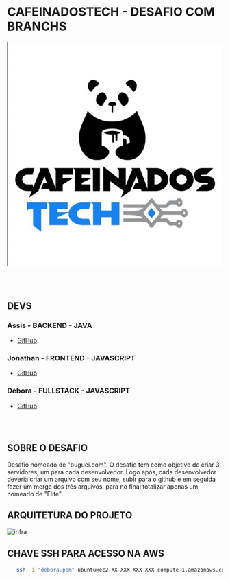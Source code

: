 # CAFEINADOSTECH - DESAFIO COM BRANCHS 
![logo](./img/logo.jpeg)

</br></br>

## DEVS
### Assis - BACKEND - JAVA
* [GitHub](https://github.com/AssisCaetano)
### Jonathan - FRONTEND - JAVASCRIPT
* [GitHub](https://github.com/JonathanPacheco09)
### Débora - FULLSTACK - JAVASCRIPT
* [GitHub](https://github.com/deboradlss)

</br></br>

## SOBRE O DESAFIO
Desafio nomeado de "buguei.com". O desafio tem como objetivo de criar 3 servidores, um para cada desenvolvedor. Logo após, cada desenvolvedor deveria criar um arquivo com seu nome, subir para o github e em seguida fazer um merge dos três arquivos, para no final totalizar apenas um, nomeado de "Elite".


## ARQUITETURA DO PROJETO
![infra]()

## CHAVE SSH PARA ACESSO NA AWS
```bash
   ssh -i "debora.pem" ubuntu@ec2-XX-XXX-XXX-XXX compute-1.amazonaws.com
```